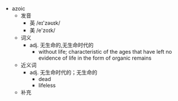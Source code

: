 - azoic
  - 发音
    - 英 /eɪ'zəʊɪk/
    - 美 /e'zoɪk/
  - 词义
    - adj. 无生命的,无生命时代的
      - without life; characteristic of the ages that have left no evidence of life in the form of organic remains 
  - 近义词
    - adj. 无生命时代的；无生命的
      - dead
      - lifeless
  - 补充